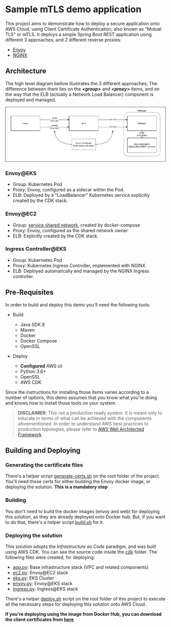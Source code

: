 # Sample mTLS demo application

This project aims to demonstrate how to deploy a secure application onto AWS Cloud, using Client Certificate Authentication, also known as "Mutual TLS" or mTLS. It deploys a simple Spring Boot REST application using different 3 approaches, and 2 different reverse proxies:

- [Envoy](https://www.envoyproxy.io)
- [NGINX](https://github.com/kubernetes/ingress-nginx)

## Architecture

The high level diagram bellow illustrates the 3 different approaches; The difference between them lies on the ***&lt;group&gt;***  and ***&lt;proxy&gt;*** items, and on the way that the ELB (actually a Network Load Balancer) component is deployed and managed.

![Application Architecture](static/architecture.png)

### Envoy@EKS
- Group: Kubernetes Pod
- Proxy: Envoy, configured as a sidecar within the Pod.
- ELB: Deployed by a "LoadBalancer" Kubernetes service explicitly created by the CDK stack.

### Envoy@EC2
- Group: [service shared network](https://docs.docker.com/compose/compose-file/#network_mode), created by docker-compose
- Proxy: Envoy, configured as the shared network owner
- ELB: Explicitly created by the CDK stack.

### Ingress Controller@EKS
- Group: Kubernetes Pod
- Proxy: Kubernetes Ingress Controller, implemented with NGINX
- ELB: Deployed automatically and managed by the NGINX Ingress controller.

## Pre-Requisites
In order to build and deploy this demo you'll need the following tools:

- Build
	- Java SDK 8
	- Maven
	- Docker
	- Docker Compose
	- OpenSSL  

- Deploy
	- **Configured** AWS cli
	- Python 3.6+
	- OpenSSL
	- AWS CDK

Since the instructions for installing those items varies according to a number of options, this demo assumes that you know what you're doing and knows how to install those tools on your system.

> **DISCLAIMER**: This not a production ready system. It is meant only to educate in terms of what can be achieved with the components aforementioned. In order to understand AWS best practices to production topologies, please refer to [AWS Well Architected Framework](https://aws.amazon.com/architecture/well-architected/)


## Building and Deploying

### Generating the certificate files

There's a helper script [generate-certs.sh](generate-certs.sh) on the root folder of the project. You'll need those certs for either building the Envoy docker image, or deploying the solution. **This is a mandatory step**
&nbsp;  


### Building
You don't need to build the docker images (envoy and web) for deploying this solution, as they are already deployed onto Docker hub. But, if you want to do that, there's a helper script [build.sh](build.sh) for it. 


### Deploying the solution

This solution adopts the *Infrastructure as Code* paradigm, and was built using AWS CDK. You can see the source code inside the [cdk](cdk) folder. The following files were created, for deploying:

- [app.py](cdk/app.py): Base infrastructure stack (VPC and related components)
- [ec2.py](cdk/ec2.py): Envoy@EC2 stack
- [eks.py](cdk/eks.py): EKS Cluster
- [envoy.py](cdk/envoy.py): Envoy@EKS stack
- [ingress.py](cdk/ingres.py): Ingress@EKS stack

There's a helper [deploy.sh](deploy.sh) script on the root folder of this project to execute all the necessary steps for deploying this solution onto AWS Cloud. 

**If you're deploying using the image from Docker Hub, you can download the client certificates from [here](static/client-certificates.zip)**